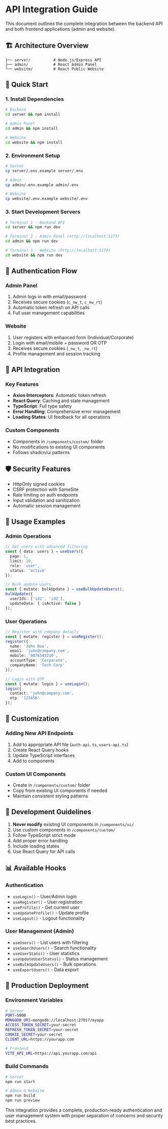 # API Integration Guide

This document outlines the complete integration between the backend API and both frontend applications (admin and website).

## 🏗️ Architecture Overview

```
├── server/          # Node.js/Express API
├── admin/           # React Admin Panel
└── website/         # React Public Website
```

## 🚀 Quick Start

### 1. Install Dependencies

```bash
# Backend
cd server && npm install

# Admin Panel
cd admin && npm install

# Website
cd website && npm install
```

### 2. Environment Setup

```bash
# Server
cp server/.env.example server/.env

# Admin
cp admin/.env.example admin/.env

# Website  
cp website/.env.example website/.env
```

### 3. Start Development Servers

```bash
# Terminal 1 - Backend API
cd server && npm run dev

# Terminal 2 - Admin Panel (http://localhost:5173)
cd admin && npm run dev

# Terminal 3 - Website (http://localhost:5174)
cd website && npm run dev
```

## 🔐 Authentication Flow

### Admin Panel
1. Admin logs in with email/password
2. Receives secure cookies (`c_nw_t`, `c_nw_rt`)
3. Automatic token refresh on API calls
4. Full user management capabilities

### Website
1. User registers with enhanced form (Individual/Corporate)
2. Login with email/mobile + password OR OTP
3. Receives secure cookies (`_nw_t`, `_nw_rt`)
4. Profile management and session tracking

## 📡 API Integration

### Key Features
- **Axios Interceptors**: Automatic token refresh
- **React Query**: Caching and state management
- **TypeScript**: Full type safety
- **Error Handling**: Comprehensive error management
- **Loading States**: UI feedback for all operations

### Custom Components
- Components in `/components/custom/` folder
- No modifications to existing UI components
- Follows shadcn/ui patterns

## 🛡️ Security Features

- HttpOnly signed cookies
- CSRF protection with SameSite
- Rate limiting on auth endpoints
- Input validation and sanitization
- Automatic session management

## 📱 Usage Examples

### Admin Operations
```typescript
// Get users with advanced filtering
const { data: users } = useUsers({
  page: 1,
  limit: 10,
  role: 'user',
  status: 'active'
});

// Bulk update users
const { mutate: bulkUpdate } = useBulkUpdateUsers();
bulkUpdate({
  userIds: ['id1', 'id2'],
  updateData: { isActive: false }
});
```

### User Operations
```typescript
// Register with company details
const { mutate: register } = useRegister();
register({
  name: 'John Doe',
  email: 'john@company.com',
  mobile: '9876543210',
  accountType: 'Corporate',
  companyName: 'Tech Corp'
});

// Login with OTP
const { mutate: login } = useLogin();
login({
  contact: 'john@company.com',
  otp: '123456'
});
```

## 🔧 Customization

### Adding New API Endpoints
1. Add to appropriate API file (`auth-api.ts`, `users-api.ts`)
2. Create React Query hooks
3. Update TypeScript interfaces
4. Add to components

### Custom UI Components
- Create in `/components/custom/` folder
- Copy from existing UI components if needed
- Maintain consistent styling patterns

## 🚦 Development Guidelines

1. **Never modify** existing UI components in `/components/ui/`
2. Use custom components in `/components/custom/`
3. Follow TypeScript strict mode
4. Add proper error handling
5. Include loading states
6. Use React Query for API calls

## 📊 Available Hooks

### Authentication
- `useLogin()` - User/Admin login
- `useRegister()` - User registration
- `useProfile()` - Get current user
- `useUpdateProfile()` - Update profile
- `useLogout()` - Logout functionality

### User Management (Admin)
- `useUsers()` - List users with filtering
- `useSearchUsers()` - Search functionality
- `useUserStats()` - User statistics
- `useUpdateUserStatus()` - Status management
- `useBulkUpdateUsers()` - Bulk operations
- `useExportUsers()` - Data export

## 🎯 Production Deployment

### Environment Variables
```bash
# Server
PORT=5000
MONGODB_URI=mongodb://localhost:27017/myapp
ACCESS_TOKEN_SECRET=your-secret
REFRESH_TOKEN_SECRET=your-secret
COOKIE_SECRET=your-secret
CLIENT_URL=https://yourapp.com

# Frontend
VITE_API_URL=https://api.yourapp.com/api
```

### Build Commands
```bash
# Server
npm run start

# Admin & Website
npm run build
npm run preview
```

This integration provides a complete, production-ready authentication and user management system with proper separation of concerns and security best practices.